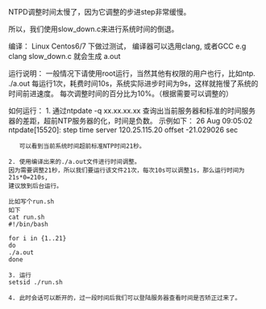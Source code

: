 NTPD调整时间太慢了，因为它调整的步进step非常缓慢。

所以，我们使用slow_down.c来进行系统时间的倒退。

编译：
	Linux Centos6/7 下做过测试， 编译器可以选用clang, 或者GCC
    e.g
	clang slow_down.c 
	就会生成 a.out
	
运行说明：
    一般情况下请使用root运行，当然其他有权限的用户也行，比如ntp.
	./a.out
	每运行1次，耗费时间10s，系统实际进步时间为9s，这样就拖慢了系统的时间前进速度。
	每次调整时间的百分比为10%。（根据需要可以调整的）
	
如何运行：
	1. 通过ntpdate -q xx.xx.xx.xx
	   查询出当前服务器和标准的时间服务器的差距，超前NTP服务器的化，时间是负数。
	   示例如下：
	   26 Aug 09:05:02 ntpdate[15520]: step time server 120.25.115.20 offset -21.029026 sec
	   
	   可以看到当前系统时间超前标准NTP时间21秒。
	  
	2. 使用编译出来的./a.out文件进行时间调整。
	因为需要调整21秒，所以我们要运行该文件21次，每次10s可以调整1s，那么运行时间为21s*0=210s,
	建议放到后台运行。
	
	比如写个run.sh
	如下
	cat run.sh
	#!/bin/bash
	
	for i in {1..21}
	do
	./a.out
	done
	
	3. 运行
	setsid ./run.sh
	
	4. 此时会话可以断开的，过一段时间后我们可以登陆服务器查看时间是否矫正过来了。
